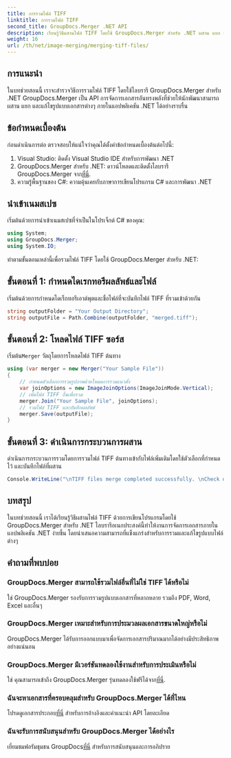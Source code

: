 ```yaml
---
title: การรวมไฟล์ TIFF
linktitle: การรวมไฟล์ TIFF
second_title: GroupDocs.Merger .NET API
description: เรียนรู้วิธีผสานไฟล์ TIFF โดยใช้ GroupDocs.Merger สำหรับ .NET ผสาน แยก และแก้ไขเอกสารภายในแอปพลิเคชัน .NET ของคุณได้อย่างราบรื่น
weight: 16
url: /th/net/image-merging/merging-tiff-files/
---
```

## การแนะนำ
ในบทช่วยสอนนี้ เราจะสำรวจวิธีการรวมไฟล์ TIFF โดยใช้ไลบรารี GroupDocs.Merger สำหรับ .NET GroupDocs.Merger เป็น API การจัดการเอกสารอันทรงพลังที่ช่วยให้นักพัฒนาสามารถผสาน แยก และแก้ไขรูปแบบเอกสารต่างๆ ภายในแอปพลิเคชัน .NET ได้อย่างราบรื่น
## ข้อกำหนดเบื้องต้น
ก่อนดำเนินการต่อ ตรวจสอบให้แน่ใจว่าคุณได้ตั้งค่าข้อกำหนดเบื้องต้นต่อไปนี้:
1. Visual Studio: ติดตั้ง Visual Studio IDE สำหรับการพัฒนา .NET
2. GroupDocs.Merger สำหรับ .NET: ดาวน์โหลดและติดตั้งไลบรารี GroupDocs.Merger จาก[ที่นี่](https://releases.groupdocs.com/merger/net/).
3. ความรู้พื้นฐานของ C#: ความคุ้นเคยกับภาษาการเขียนโปรแกรม C# และการพัฒนา .NET

## นำเข้าเนมสเปซ
เริ่มต้นด้วยการนำเข้าเนมสเปซที่จำเป็นในโปรเจ็กต์ C# ของคุณ:
```csharp
using System; 
using GroupDocs.Merger;
using System.IO;
```

ทำตามขั้นตอนเหล่านี้เพื่อรวมไฟล์ TIFF โดยใช้ GroupDocs.Merger สำหรับ .NET:
## ขั้นตอนที่ 1: กำหนดไดเรกทอรีผลลัพธ์และไฟล์
เริ่มต้นด้วยการกำหนดไดเร็กทอรีเอาต์พุตและชื่อไฟล์ที่จะบันทึกไฟล์ TIFF ที่รวมเข้าด้วยกัน
```csharp
string outputFolder = "Your Output Directory";
string outputFile = Path.Combine(outputFolder, "merged.tiff");
```
## ขั้นตอนที่ 2: โหลดไฟล์ TIFF ซอร์ส
 เริ่มต้น`Merger` วัตถุโดยการโหลดไฟล์ TIFF ต้นทาง
```csharp
using (var merger = new Merger("Your Sample File"))
{
    // กำหนดตัวเลือกการรวมรูปภาพด้วยโหมดการรวมแนวตั้ง
    var joinOptions = new ImageJoinOptions(ImageJoinMode.Vertical);
    // เพิ่มไฟล์ TIFF อื่นเพื่อรวม
    merger.Join("Your Sample File", joinOptions);
    // รวมไฟล์ TIFF และบันทึกผลลัพธ์
    merger.Save(outputFile);
}
```
## ขั้นตอนที่ 3: ดำเนินการกระบวนการผสาน
ดำเนินการกระบวนการรวมโดยการรวมไฟล์ TIFF ต้นทางเข้ากับไฟล์เพิ่มเติมโดยใช้ตัวเลือกที่กำหนดไว้ และบันทึกไฟล์ที่ผสาน
```csharp
Console.WriteLine("\nTIFF files merge completed successfully. \nCheck output in {0}", outputFolder);
```

## บทสรุป
ในบทช่วยสอนนี้ เราได้เรียนรู้วิธีผสานไฟล์ TIFF ด้วยการเขียนโปรแกรมโดยใช้ GroupDocs.Merger สำหรับ .NET ไลบรารีอเนกประสงค์นี้ทำให้งานการจัดการเอกสารภายในแอปพลิเคชัน .NET ง่ายขึ้น โดยนำเสนอความสามารถที่แข็งแกร่งสำหรับการรวมและแก้ไขรูปแบบไฟล์ต่างๆ

## คำถามที่พบบ่อย
### GroupDocs.Merger สามารถใช้รวมไฟล์อื่นที่ไม่ใช่ TIFF ได้หรือไม่
ใช่ GroupDocs.Merger รองรับการรวมรูปแบบเอกสารที่หลากหลาย รวมถึง PDF, Word, Excel และอื่นๆ
### GroupDocs.Merger เหมาะสำหรับการประมวลผลเอกสารขนาดใหญ่หรือไม่
GroupDocs.Merger ได้รับการออกแบบมาเพื่อจัดการเอกสารปริมาณมากได้อย่างมีประสิทธิภาพอย่างแน่นอน
### GroupDocs.Merger มีเวอร์ชันทดลองใช้งานสำหรับการประเมินหรือไม่
 ใช่ คุณสามารถเข้าถึง GroupDocs.Merger รุ่นทดลองใช้ฟรีได้จาก[ที่นี่](https://releases.groupdocs.com/).
### ฉันจะหาเอกสารที่ครอบคลุมสำหรับ GroupDocs.Merger ได้ที่ไหน
 โปรดดูเอกสารประกอบ[ที่นี่](https://tutorials.groupdocs.com/merger/net/) สำหรับการอ้างอิงและคำแนะนำ API โดยละเอียด
### ฉันจะรับการสนับสนุนสำหรับ GroupDocs.Merger ได้อย่างไร
 เยี่ยมชมฟอรัมชุมชน GroupDocs[ที่นี่](https://forum.groupdocs.com/c/merger/32) สำหรับการสนับสนุนและการอภิปราย